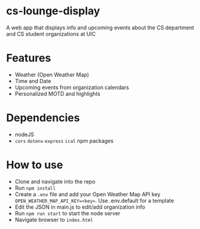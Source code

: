 # cs-lounge-display

A web app that displays info and upcoming events about the CS department and CS student organizations at UIC

# Features

- Weather (Open Weather Map)
- Time and Date
- Upcoming events from organization calendars
- Personalized MOTD and highlights

# Dependencies

- nodeJS
- `cors` `dotenv` `express` `ical` npm packages

# How to use

- Clone and navigate into the repo
- Run `npm install`
- Create a `.env` file and add your Open Weather Map API key
`OPEN_WEATHER_MAP_API_KEY=<key>`. Use .env.default for a template
- Edit the JSON in main.js to edit/add organization info
- Run `npm run start` to start the node server
- Navigate browser to `index.html`
